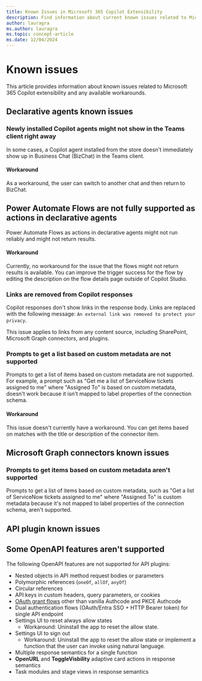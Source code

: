 ```yaml
---
title: Known Issues in Microsoft 365 Copilot Extensibility
description: Find information about current known issues related to Microsoft 365 Copilot extensibility and the recommended workarounds.
author: lauragra
ms.author: lauragra
ms.topic: concept-article
ms.date: 12/04/2024
---
```


# Known issues

This article provides information about known issues related to Microsoft 365 Copilot extensibility and any available workarounds.

## Declarative agents known issues

### Newly installed Copilot agents might not show in the Teams client right away

In some cases, a Copilot agent installed from the store doesn't immediately show up in Business Chat (BizChat) in the Teams client.

#### Workaround

As a workaround, the user can switch to another chat and then return to BizChat.

## Power Automate Flows are not fully supported as actions in declarative agents

Power Automate Flows as actions in declarative agents might not run reliably and might not return results.

#### Workaround

Currently, no workaround for the issue that the flows might not return results is available. You can improve the trigger success for the flow by editing the description on the flow details page outside of Copilot Studio.

### Links are removed from Copilot responses

Copilot responses don't show links in the response body. Links are replaced with the following message: `An external link was removed to protect your privacy`. 

This issue applies to links from any content source, including SharePoint, Microsoft Graph connectors, and plugins.

<!-- This issue is specific only to 3S partner?>

## Language setting updates respected only from Teams clients

3S has an index of extensions that is used by Sydney to get the list of eligible plugins for a given prompt, and also to list the plugins and DCs in the picker / right rail experiences. This index does not support multiple locales. It snaps to the language sent from client at the time of acquisition. This locale is updated only there is a language update received from a Teams client. If Copilot is used from a non-Teams client on a different language, the index is not updated and will process the requests against plugin information in the locale used previously. 
-->

### Prompts to get a list based on custom metadata are not supported 

Prompts to get a list of items based on custom metadata are not supported. For example, a prompt such as "Get me a list of ServiceNow tickets assigned to me" where "Assigned To" is based on custom metadata, doesn't work because it isn't mapped to label properties of the connection schema.

#### Workaround

This issue doesn't currently have a workaround. You can get items based on matches with the title or description of the connector item.

## Microsoft Graph connectors known issues

### Prompts to get items based on custom metadata aren't supported

Prompts to get a list of items based on custom metadata, such as "Get a list of ServiceNow tickets assigned to me" where "Assigned To" is custom metadata because it's not mapped to label properties of the connection schema, aren't supported.

## API plugin known issues

## Some OpenAPI features aren't supported

The following OpenAPI features are not supported for API plugins:

- Nested objects in API method request bodies or parameters
- Polymorphic references (`oneOf`, `allOf`, `anyOf`)
- Circular references
- API keys in custom headers, query parameters, or cookies
- [OAuth grant flows](https://oauth.net/2/grant-types) other than vanilla Authcode and PKCE Authcode
- Dual authentication flows (OAuth/Entra SSO + HTTP Bearer token) for single API endpoint
- Settings UI to reset always allow states
    - Workaround: Uninstall the app to reset the allow state.
- Settings UI to sign out
    - Workaround: Uninstall the app to reset the allow state or implement a function that the user can invoke using natural language.
- Multiple response semantics for a single function
- **OpenURL** and **ToggleVisbility** adaptive card actions in response semantics
- Task modules and stage views in response semantics

